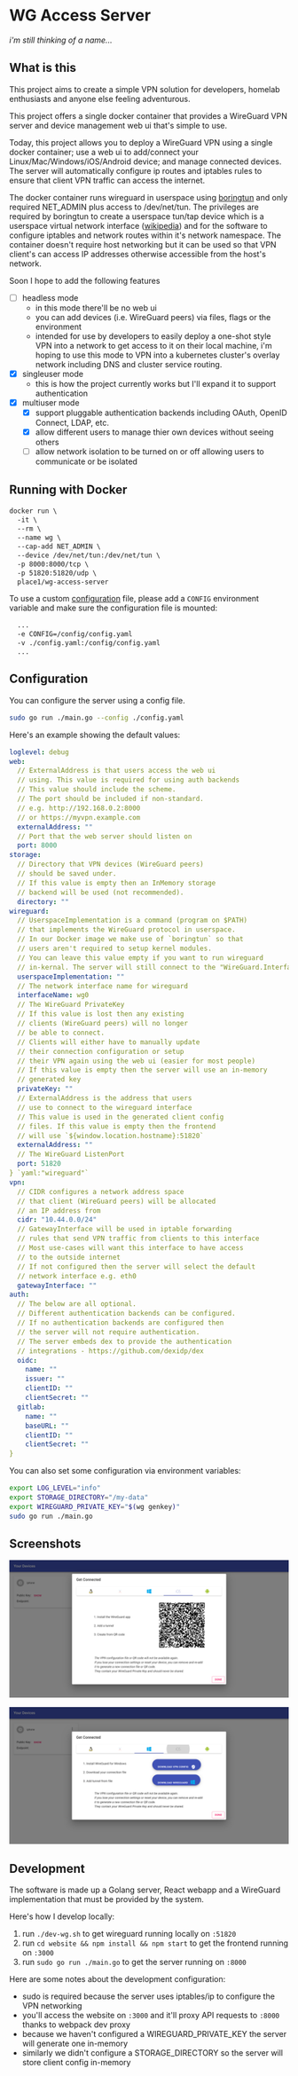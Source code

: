 # WG Access Server

_i'm still thinking of a name..._

## What is this

This project aims to create a simple VPN solution for developers,
homelab enthusiasts and anyone else feeling adventurous.

This project offers a single docker container that provides a WireGuard
VPN server and device management web ui that's simple to use.

Today, this project allows you to deploy a WireGuard VPN using a single
docker container; use a web ui to add/connect your Linux/Mac/Windows/iOS/Android
device; and manage connected devices. The server will automatically
configure ip routes and iptables rules to ensure that client VPN traffic
can access the internet.

The docker container runs wireguard in userspace using [boringtun](https://github.com/cloudflare/boringtun)
and only required NET_ADMIN plus access to /dev/net/tun.
The privileges are required by boringtun to create a userspace tun/tap device
which is a userspace virtual network interface ([wikipedia](https://en.wikipedia.org/wiki/TUN/TAP))
and for the software to configure iptables and network routes within it's network
namespace. The container doesn't require host networking but it can be used so that
VPN client's can access IP addresses otherwise accessible from the host's network.

Soon I hope to add the following features

- [ ] headless mode
  * in this mode there'll be no web ui
  * you can add devices (i.e. WireGuard peers) via files, flags or the environment
  * intended for use by developers to easily deploy a one-shot style
    VPN into a network to get access to it on their local machine,
    i'm hoping to use this mode to VPN into a kubernetes cluster's
    overlay network including DNS and cluster service routing.
- [x] singleuser mode
  * this is how the project currently works but I'll expand it to support authentication
- [x] multiuser mode
  - [x] support pluggable authentication backends including OAuth, OpenID Connect, LDAP, etc.
  - [x] allow different users to manage thier own devices without seeing others
  - [ ] allow network isolation to be turned on or off allowing users to communicate or be isolated

## Running with Docker

```
docker run \
  -it \
  --rm \
  --name wg \
  --cap-add NET_ADMIN \
  --device /dev/net/tun:/dev/net/tun \
  -p 8000:8000/tcp \
  -p 51820:51820/udp \
  place1/wg-access-server
```

To use a custom [configuration](#configuration) file, please add a `CONFIG` environment variable and make sure the configuration file is mounted:
```
  ...
  -e CONFIG=/config/config.yaml
  -v ./config.yaml:/config/config.yaml
  ...
```

## Configuration

You can configure the server using a config file.

```bash
sudo go run ./main.go --config ./config.yaml
```

Here's an example showing the default values:

```yaml
loglevel: debug
web:
  // ExternalAddress is that users access the web ui
  // using. This value is required for using auth backends
  // This value should include the scheme.
  // The port should be included if non-standard.
  // e.g. http://192.168.0.2:8000
  // or https://myvpn.example.com
  externalAddress: ""
  // Port that the web server should listen on
  port: 8000
storage:
  // Directory that VPN devices (WireGuard peers)
  // should be saved under.
  // If this value is empty then an InMemory storage
  // backend will be used (not recommended).
  directory: ""
wireguard:
  // UserspaceImplementation is a command (program on $PATH)
  // that implements the WireGuard protocol in userspace.
  // In our Docker image we make use of `boringtun` so that
  // users aren't required to setup kernel modules.
  // You can leave this value empty if you want to run wireguard
  // in-kernal. The server will still connect to the "WireGuard.InterfaceName"
  userspaceImplementation: ""
  // The network interface name for wireguard
  interfaceName: wg0
  // The WireGuard PrivateKey
  // If this value is lost then any existing
  // clients (WireGuard peers) will no longer
  // be able to connect.
  // Clients will either have to manually update
  // their connection configuration or setup
  // their VPN again using the web ui (easier for most people)
  // If this value is empty then the server will use an in-memory
  // generated key
  privateKey: ""
  // ExternalAddress is the address that users
  // use to connect to the wireguard interface
  // This value is used in the generated client config
  // files. If this value is empty then the frontend
  // will use `${window.location.hostname}:51820`
  externalAddress: ""
  // The WireGuard ListenPort
  port: 51820
} `yaml:"wireguard"`
vpn:
  // CIDR configures a network address space
  // that client (WireGuard peers) will be allocated
  // an IP address from
  cidr: "10.44.0.0/24"
  // GatewayInterface will be used in iptable forwarding
  // rules that send VPN traffic from clients to this interface
  // Most use-cases will want this interface to have access
  // to the outside internet
  // If not configured then the server will select the default
  // network interface e.g. eth0
  gatewayInterface: ""
auth:
  // The below are all optional.
  // Different authentication backends can be configured.
  // If no authentication backends are configured then
  // the server will not require authentication.
  // The server embeds dex to provide the authentication
  // integrations - https://github.com/dexidp/dex
  oidc:
    name: ""
    issuer: ""
    clientID: ""
    clientSecret: ""
  gitlab:
    name: ""
    baseURL: ""
    clientID: ""
    clientSecret: ""
}
```

You can also set some configuration via environment variables:

```bash
export LOG_LEVEL="info"
export STORAGE_DIRECTORY="/my-data"
export WIREGUARD_PRIVATE_KEY="$(wg genkey)"
sudo go run ./main.go
```

## Screenshots

![IOS Connection Dialog](./screenshots/get-connected-ios.png)

![Windows Connection Dialog](./screenshots/get-connected-windows.png)

## Development

The software is made up a Golang server, React webapp and a WireGuard
implementation that must be provided by the system.

Here's how I develop locally:

1. run `./dev-wg.sh` to get wireguard running locally on `:51820`
2. run `cd website && npm install && npm start` to get the frontend running on `:3000`
3. run `sudo go run ./main.go` to get the server running on `:8000`

Here are some notes about the development configuration:

- sudo is required because the server uses iptables/ip to configure the VPN networking
- you'll access the website on `:3000` and it'll proxy API requests to `:8000` thanks to webpack dev proxy
- because we haven't configured a WIREGUARD_PRIVATE_KEY the server will generate one in-memory
- similarly we didn't configure a STORAGE_DIRECTORY so the server will store client config in-memory
